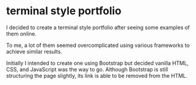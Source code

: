 # terminal style portfolio

I decided to create a terminal style portfolio after seeing some examples of them online.

To me, a lot of them seemed overcomplicated using various frameworks to achieve similar results.

Initially I intended to create one using Bootstrap but decided vanilla HTML, CSS, and JavaScript was the way to go. Although Bootstrap is still structuring the page slightly, its link is able to be removed from the HTML.
